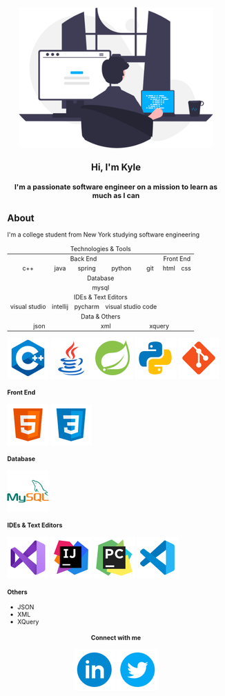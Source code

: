 <div id="header" align="center">
    <img src="images/programmer.svg" width="450px" alt="programmer">
    <h2>Hi, I'm Kyle</h2>
</div>

<h3 align="center">I'm a passionate software engineer on a mission to learn as much as I can</h3>

## About
I'm a college student from New York studying software engineering


<table align="center" width="100%">
    <thead align="center">
        <tr>
            <td colspan="7">Technologies & Tools</td>
        </tr>
    </thead>
    <tbody align="center">
        <tr>
            <td colspan="5">Back End</td>
            <td colspan="2">Front End</td>
        </tr>
        <tr>
            <td>c++</td>
            <td>java</td>
            <td>spring</td>
            <td>python</td>
            <td>git</td>
            <td>html</td>
            <td>css</td>
        </tr>
        <tr>
            <td colspan="7">Database</td>
        </tr>
        <tr>
            <td colspan="7">mysql</td>
        </tr>
        <tr>
            <td colspan="7">IDEs & Text Editors</td>
        </tr>
        <tr>
            <td colspan="1.5">visual studio</td>
            <td colspan="1.5">intellij</td>
            <td colspan="1.5">pycharm</td>
            <td colspan="2">visual studio code</td>
        </tr>
        <tr>
            <td colspan="7">Data & Others</td>
        </tr>
        <tr>
            <td colspan="2">json</td>
            <td colspan="2">xml</td>
            <td colspan="2">xquery</td>
        </tr>
    </tbody>
</table>




<img src="images/logos/c++.svg"> <a href="https://www.java.com/en/"><img src="images/logos/java.svg"></a><a href="http://spring.io"><img src="images/logos/spring.svg"></a> <a href="http://python.org"><img src="images/logos/python.svg"></a> <a href="https://git-scm.com/"><img src="images/logos/git.svg"></a>

#### Front End
<img src="images/logos/html.svg"> <img src="images/logos/css.svg">

#### Database
<a href="http://mysql.com"><img src="images/logos/mysql.svg"></a>

#### IDEs & Text Editors
<a href="https://visualstudio.microsoft.com/"><img src="images/logos/visualstudio.svg"></a> <a href="https://www.jetbrains.com/idea/"><img src="images/logos/intellij.svg"></a> <a href="https://www.jetbrains.com/pycharm/"><img src="images/logos/pycharm.svg"></a> <a href="https://code.visualstudio.com/"><img src="images/logos/vscode.svg"></a>

#### Others
* JSON
* XML
* XQuery



<h4 align="center">Connect with me</h4>
<p align="center">
    <img src="images/logos/linkedin-circle.svg"> <img src="images/logos/twitter-circle.svg">
</p>